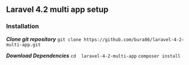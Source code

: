 ## Laravel 4.2 multi app setup ##

### Installation ###
***Clone git repository***
`git clone https://github.com/bura86/laravel-4-2-multi-app.git`

***Download Dependencies***
`cd  laravel-4-2-multi-app`
`composer install`
